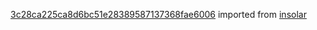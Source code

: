 [3c28ca225ca8d6bc51e28389587137368fae6006](https://github.com/insolar/insolar/commit/3c28ca225ca8d6bc51e28389587137368fae6006) imported from [insolar](https://github.com/insolar/insolar)

